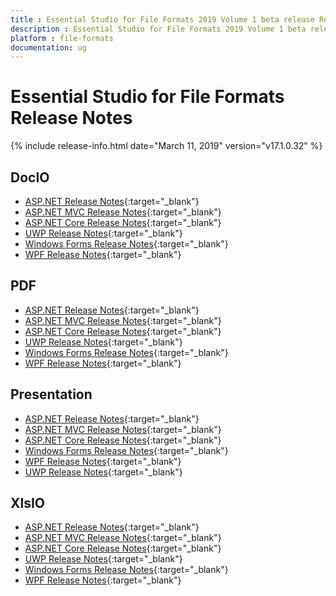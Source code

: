 ```yaml
---
title : Essential Studio for File Formats 2019 Volume 1 beta release Release Notes  
description : Essential Studio for File Formats 2019 Volume 1 beta release Release Notes  
platform : file-formats
documentation: ug
---
```


# Essential Studio for File Formats  Release Notes  

{% include release-info.html date="March 11, 2019" version="v17.1.0.32" %} 

## DocIO

* [ASP.NET Release Notes](/aspnet/release-notes/v17.1.0.32#docio){:target="_blank"}
* [ASP.NET MVC Release Notes](/aspnetmvc/release-notes/v17.1.0.32#docio){:target="_blank"}
* [ASP.NET Core Release Notes](/aspnet-core/release-notes/v17.1.0.32#docio){:target="_blank"}
* [UWP Release Notes](/uwp/release-notes/v17.1.0.32#docio){:target="_blank"}
* [Windows Forms Release Notes](/windowsforms/release-notes/v17.1.0.32#docio){:target="_blank"}
* [WPF Release Notes](/wpf/release-notes/v17.1.0.32#docio){:target="_blank"}


## PDF

* [ASP.NET Release Notes](/aspnet/release-notes/v17.1.0.32#pdf){:target="_blank"}
* [ASP.NET MVC Release Notes](/aspnetmvc/release-notes/v17.1.0.32#pdf){:target="_blank"}
* [ASP.NET Core Release Notes](/aspnet-core/release-notes/v17.1.0.32#pdf){:target="_blank"}
* [UWP Release Notes](/uwp/release-notes/v17.1.0.32#pdf){:target="_blank"}
* [Windows Forms Release Notes](/windowsforms/release-notes/v17.1.0.32#pdf){:target="_blank"}
* [WPF Release Notes](/wpf/release-notes/v17.1.0.32#pdf){:target="_blank"}


## Presentation

* [ASP.NET Release Notes](/aspnet/release-notes/v17.1.0.32#presentation){:target="_blank"}
* [ASP.NET MVC Release Notes](/aspnetmvc/release-notes/v17.1.0.32#presentation){:target="_blank"}
* [ASP.NET Core Release Notes](/aspnet-core/release-notes/v17.1.0.32#presentation){:target="_blank"}
* [Windows Forms Release Notes](/windowsforms/release-notes/v17.1.0.32#presentation){:target="_blank"}
* [WPF Release Notes](/wpf/release-notes/v17.1.0.32#presentation){:target="_blank"}
* [UWP Release Notes](/uwp/release-notes/v17.1.0.32#presentation){:target="_blank"}


## XlsIO

* [ASP.NET Release Notes](/aspnet/release-notes/v17.1.0.32#xlsio){:target="_blank"}
* [ASP.NET MVC Release Notes](/aspnetmvc/release-notes/v17.1.0.32#xlsio){:target="_blank"}
* [ASP.NET Core Release Notes](/aspnet-core/release-notes/v17.1.0.32#xlsio){:target="_blank"}
* [UWP Release Notes](/uwp/release-notes/v17.1.0.32#xlsio){:target="_blank"}
* [Windows Forms Release Notes](/windowsforms/release-notes/v17.1.0.32#xlsio){:target="_blank"}
* [WPF Release Notes](/wpf/release-notes/v17.1.0.32#xlsio){:target="_blank"}